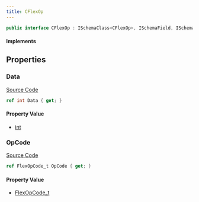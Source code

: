 ```yaml
---
title: CFlexOp
---
```


```csharp
public interface CFlexOp : ISchemaClass<CFlexOp>, ISchemaField, ISchemaClass, INativeHandle
```

#### Implements

## Properties

### Data

[Source Code](https://github.com/swiftly-solution/swiftlys2/blob/main/managed/src/SwiftlyS2.Generated/Schemas/Interfaces/CFlexOp.cs#L19)

```csharp
ref int Data { get; }
```

#### Property Value

- [int](https://learn.microsoft.com/dotnet/api/system.int32)

### OpCode

[Source Code](https://github.com/swiftly-solution/swiftlys2/blob/main/managed/src/SwiftlyS2.Generated/Schemas/Interfaces/CFlexOp.cs#L17)

```csharp
ref FlexOpCode_t OpCode { get; }
```

#### Property Value

- [FlexOpCode_t](/docs/api/shared/schemadefinitions/flexopcode_t)

